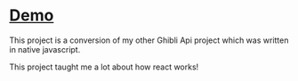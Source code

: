 # [Demo](https://joshuatownshend.github.io/Ghibli-API-React)


This project is a conversion of my other Ghibli Api project which was written in native javascript.

This project taught me a lot about how react works!
